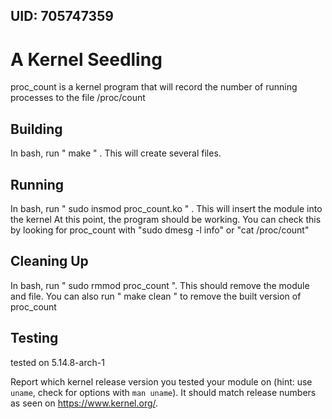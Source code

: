 ## UID: 705747359

# A Kernel Seedling

proc_count is a kernel program that will record the number of running processes to the file /proc/count

## Building

In bash,  run " make " . This will create several files. 

## Running

In bash, run " sudo insmod proc_count.ko " . This will insert the module into the kernel
At this point, the program should be working. You can check this by looking for proc_count with "sudo dmesg -l info" or "cat /proc/count"

## Cleaning Up

In bash, run " sudo rmmod proc_count ". This should remove the module and file. 
You can also run " make clean " to remove the built version of proc_count

## Testing

tested on 5.14.8-arch-1

Report which kernel release version you tested your module on
(hint: use `uname`, check for options with `man uname`).
It should match release numbers as seen on <https://www.kernel.org/>.
